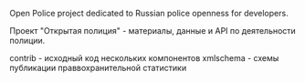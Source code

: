 Open Police project dedicated to Russian police openness for developers.

Проект "Открытая полиция" - материалы, данные и API по деятельности полиции.

contrib - исходный код нескольких компонентов
xmlschema - схемы публикации праввохранительной статистики